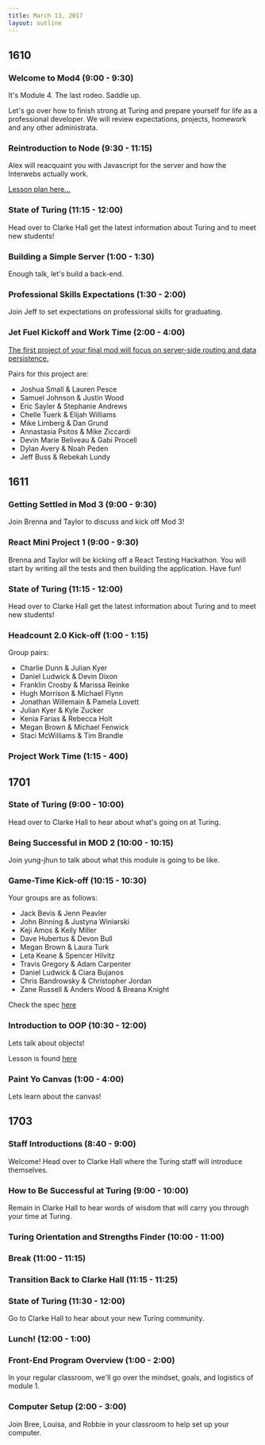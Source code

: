 ```yaml
---
title: March 13, 2017
layout: outline
---
```

## 1610

### Welcome to Mod4 (9:00 - 9:30)

It's Module 4. The last rodeo. Saddle up.

Let's go over how to finish strong at Turing and prepare yourself for life as a professional developer. We will review expectations, projects, homework and any other administrata.

### Reintroduction to Node (9:30 - 11:15)
Alex will reacquaint you with Javascript for the server and how the Interwebs actually work.

[Lesson plan here...](http://frontend.turing.io/lessons/node.html)

### State of Turing (11:15 - 12:00)

Head over to Clarke Hall get the latest information about Turing and to meet new students!

### Building a Simple Server (1:00 - 1:30)
Enough talk, let's build a back-end.

###  Professional Skills Expectations (1:30 - 2:00)
Join Jeff to set expectations on professional skills for graduating.

### Jet Fuel Kickoff and Work Time (2:00 - 4:00)

[The first project of your final mod will focus on server-side routing and data persistence.](http://frontend.turing.io/projects/jet-fuel.html)

Pairs for this project are:

* Joshua Small & Lauren Pesce
* Samuel Johnson & Justin Wood
* Eric Sayler & Stephanie Andrews
* Chelle Tuerk & Elijah Williams
* Mike Limberg & Dan Grund
* Annastasia Psitos & Mike Ziccardi
* Devin Marie Beliveau & Gabi Procell
* Dylan Avery & Noah Peden
* Jeff Buss & Rebekah Lundy

## 1611

### Getting Settled in Mod 3 (9:00 - 9:30)

Join Brenna and Taylor to discuss and kick off Mod 3!

### React Mini Project 1 (9:00 - 9:30)

Brenna and Taylor will be kicking off a React Testing Hackathon. You will start by writing all the tests and then building the application. Have fun!

### State of Turing (11:15 - 12:00)

Head over to Clarke Hall get the latest information about Turing and to meet new students!

### Headcount 2.0 Kick-off (1:00 - 1:15)
  Group pairs:
  
  * Charlie Dunn & Julian Kyer
  * Daniel Ludwick & Devin Dixon
  * Franklin Crosby & Marissa Reinke
  * Hugh Morrison & Michael Flynn
  * Jonathan Willemain & Pamela Lovett
  * Julian Kyer & Kyle Zucker
  * Kenia Farias & Rebecca Holt
  * Megan Brown & Michael Fenwick
  * Staci McWilliams & Tim Brandle

### Project Work Time (1:15 - 400)


## 1701

### State of Turing (9:00 - 10:00)

Head over to Clarke Hall to hear about what's going on at Turing.

### Being Successful in MOD 2 (10:00 - 10:15)

Join yung-jhun to talk about what this module is going to be like.

### Game-Time Kick-off (10:15 - 10:30)

Your groups are as follows:

* Jack Bevis & Jenn Peavler
* John Binning & Justyna Winiarski
* Keji Amos & Kelly Miller
* Dave Hubertus & Devon Bull
* Megan Brown & Laura Turk
* Leta Keane & Spencer Hilvitz
* Travis Gregory & Adam Carpenter
* Daniel Ludwick & Ciara Bujanos
* Chris Bandrowsky & Christopher Jordan
* Zane Russell & Anders Wood & Breana Knight

Check the spec [here](http://frontend.turing.io/projects/game-time.html)

### Introduction to OOP (10:30 - 12:00)

Lets talk about objects!

Lesson is found [here](http://frontend.turing.io/lessons/intro-to-oop.html)

### Paint Yo Canvas (1:00 - 4:00)

Lets learn about the canvas!

## 1703

### Staff Introductions (8:40 - 9:00)

Welcome! Head over to Clarke Hall where the Turing staff will introduce themselves.

### How to Be Successful at Turing (9:00 - 10:00)

Remain in Clarke Hall to hear words of wisdom that will carry you through your time at Turing.

### Turing Orientation and Strengths Finder (10:00 - 11:00)

### Break (11:00 - 11:15)

### Transition Back to Clarke Hall (11:15 - 11:25)

### State of Turing (11:30 - 12:00)

Go to Clarke Hall to hear about your new Turing community.

### Lunch! (12:00 - 1:00)

### Front-End Program Overview (1:00 - 2:00)

In your regular classroom, we'll go over the mindset, goals, and logistics of module 1.

### Computer Setup (2:00 - 3:00)

Join Bree, Louisa, and Robbie in your classroom to help set up your computer.
